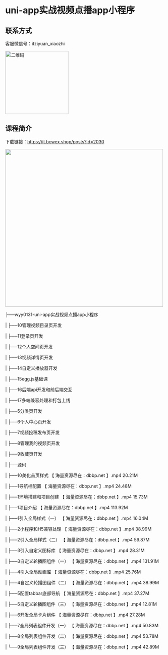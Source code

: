 # uni-app实战视频点播app小程序

## 联系方式

客服微信号：itziyuan_xiaozhi

<img src="https://ziyuanyun.oss-cn-guangzhou.aliyuncs.com/common/20240614073449/666b82192834a.jpg" width="200" height="200" alt="二维码">

## 课程简介

下载链接：https://it.bcwex.shop/posts?id=2030

<img src="https://ziyuanyun.oss-cn-guangzhou.aliyuncs.com/yun/20240515183632/6644903094ba6.jpg" width="500" alt="">

  ├──wyy0131-uni-app实战视频点播app小程序

 | ├──10管理视频目录页开发

 | ├──11登录页开发

 | ├──12个人空间页开发

 | ├──13视频详情页开发

 | ├──14自定义播放器开发

 | ├──15egg.js基础课

 | ├──16后端api开发和前后端交互

 | ├──17多端兼容处理和打包上线

 | ├──5分类页开发

 | ├──6个人中心页开发

 | ├──7视频投稿发布页开发

 | ├──8管理我的视频页开发

 | ├──9收藏页开发

 | ├──源码

 | ├──10美化首页样式 【 海量资源尽在：dbbp.net 】.mp4 20.21M

 | ├──1导航栏配置 【 海量资源尽在：dbbp.net 】.mp4 24.48M

 | ├──1环境搭建和项目创建 【 海量资源尽在：dbbp.net 】.mp4 15.73M

 | ├──1项目介绍 【 海量资源尽在：dbbp.net 】.mp4 113.92M

 | ├──1引入全局样式（一） 【 海量资源尽在：dbbp.net 】.mp4 16.04M

 | ├──2小程序和H5兼容处理 【 海量资源尽在：dbbp.net 】.mp4 38.99M

 | ├──2引入全局样式（二） 【 海量资源尽在：dbbp.net 】.mp4 59.87M

 | ├──3引入自定义图标库 【 海量资源尽在：dbbp.net 】.mp4 28.31M

 | ├──3自定义轮播图组件（一） 【 海量资源尽在：dbbp.net 】.mp4 131.91M

 | ├──4引入全局动画库 【 海量资源尽在：dbbp.net 】.mp4 25.76M

 | ├──4自定义轮播图组件（二） 【 海量资源尽在：dbbp.net 】.mp4 38.99M

 | ├──5配置tabbar底部导航 【 海量资源尽在：dbbp.net 】.mp4 37.27M

 | ├──5自定义轮播图组件（三） 【 海量资源尽在：dbbp.net 】.mp4 12.81M

 | ├──6开发全局卡片组件 【 海量资源尽在：dbbp.net 】.mp4 27.28M

 | ├──7全局列表组件开发（一） 【 海量资源尽在：dbbp.net 】.mp4 50.83M

 | ├──8全局列表组件开发（二） 【 海量资源尽在：dbbp.net 】.mp4 53.78M

 | └──9全局列表组件开发（三） 【 海量资源尽在：dbbp.net 】.mp4 42.89M

  